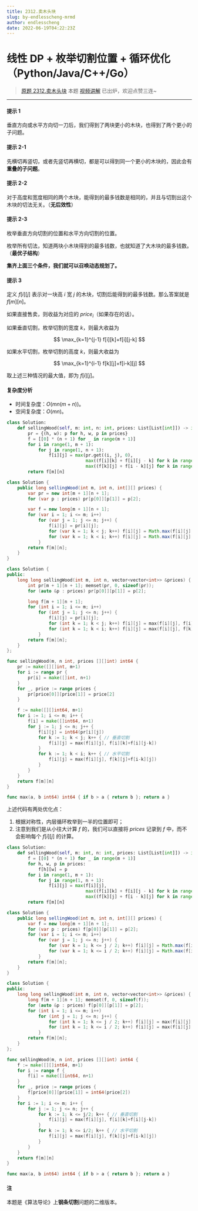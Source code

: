 ```yaml
---
title: 2312.卖木头块
slug: by-endlesscheng-mrmd
author: endlesscheng
date: 2022-06-19T04:22:23Z
---
```

# 线性 DP + 枚举切割位置 + 循环优化（Python/Java/C++/Go）
 
> [原题 2312.卖木头块](https://leetcode.cn/problems/selling-pieces-of-wood)
本题 [视频讲解](https://www.bilibili.com/video/BV1CW4y1k7B3) 已出炉，欢迎点赞三连~

---

#### 提示 1

垂直方向或水平方向切一刀后，我们得到了两块更小的木块，也得到了两个更小的子问题。

#### 提示 2-1

先横切再竖切，或者先竖切再横切，都是可以得到同一个更小的木块的，因此会有**重叠的子问题**。

#### 提示 2-2

对于高度和宽度相同的两个木块，能得到的最多钱数是相同的，并且与切割出这个木块的切法无关。（**无后效性**）

#### 提示 2-3

枚举垂直方向切割的位置和水平方向切割的位置。

枚举所有切法，知道两块小木块得到的最多钱数，也就知道了大木块的最多钱数。（**最优子结构**）

**集齐上面三个条件，我们就可以召唤动态规划了。**

#### 提示 3

定义 $f[i][j]$ 表示对一块高 $i$ 宽 $j$ 的木块，切割后能得到的最多钱数。那么答案就是 $f[m][n]$。

如果直接售卖，则收益为对应的 $\textit{price}_i$（如果存在的话）。

如果垂直切割，枚举切割的宽度 $k$，则最大收益为

$$
\max_{k=1}^{j-1} f[i][k]+f[i][j-k]
$$

如果水平切割，枚举切割的高度 $k$，则最大收益为

$$
\max_{k=1}^{i-1} f[k][j]+f[i-k][j]
$$

取上述三种情况的最大值，即为 $f[i][j]$。

#### 复杂度分析

- 时间复杂度：$O(mn(m+n))$。
- 空间复杂度：$O(mn)$。

```Python [sol1-Python3]
class Solution:
    def sellingWood(self, m: int, n: int, prices: List[List[int]]) -> int:
        pr = {(h, w): p for h, w, p in prices}
        f = [[0] * (n + 1) for _ in range(m + 1)]
        for i in range(1, m + 1):
            for j in range(1, n + 1):
                f[i][j] = max(pr.get((i, j), 0),
                              max((f[i][k] + f[i][j - k] for k in range(1, j)), default=0),  # 垂直切割
                              max((f[k][j] + f[i - k][j] for k in range(1, i)), default=0))  # 水平切割
        return f[m][n]
```

```java [sol1-Java]
class Solution {
    public long sellingWood(int m, int n, int[][] prices) {
        var pr = new int[m + 1][n + 1];
        for (var p : prices) pr[p[0]][p[1]] = p[2];

        var f = new long[m + 1][n + 1];
        for (var i = 1; i <= m; i++)
            for (var j = 1; j <= n; j++) {
                f[i][j] = pr[i][j];
                for (var k = 1; k < j; k++) f[i][j] = Math.max(f[i][j], f[i][k] + f[i][j - k]); // 垂直切割
                for (var k = 1; k < i; k++) f[i][j] = Math.max(f[i][j], f[k][j] + f[i - k][j]); // 水平切割
            }
        return f[m][n];
    }
}
```

```C++ [sol1-C++]
class Solution {
public:
    long long sellingWood(int m, int n, vector<vector<int>> &prices) {
        int pr[m + 1][n + 1]; memset(pr, 0, sizeof(pr));
        for (auto &p : prices) pr[p[0]][p[1]] = p[2];

        long f[m + 1][n + 1];
        for (int i = 1; i <= m; i++)
            for (int j = 1; j <= n; j++) {
                f[i][j] = pr[i][j];
                for (int k = 1; k < j; k++) f[i][j] = max(f[i][j], f[i][k] + f[i][j - k]); // 垂直切割
                for (int k = 1; k < i; k++) f[i][j] = max(f[i][j], f[k][j] + f[i - k][j]); // 水平切割
            }
        return f[m][n];
    }
};
```

```go [sol1-Go]
func sellingWood(m, n int, prices [][]int) int64 {
	pr := make([][]int, m+1)
	for i := range pr {
		pr[i] = make([]int, n+1)
	}
	for _, price := range prices {
		pr[price[0]][price[1]] = price[2]
	}

	f := make([][]int64, m+1)
	for i := 1; i <= m; i++ {
		f[i] = make([]int64, n+1)
		for j := 1; j <= n; j++ {
			f[i][j] = int64(pr[i][j])
			for k := 1; k < j; k++ { // 垂直切割
				f[i][j] = max(f[i][j], f[i][k]+f[i][j-k])
			}
			for k := 1; k < i; k++ { // 水平切割
				f[i][j] = max(f[i][j], f[k][j]+f[i-k][j])
			}
		}
	}
	return f[m][n]
}

func max(a, b int64) int64 { if b > a { return b }; return a }
```

上述代码有两处优化点：

1. 根据对称性，内层循环枚举到一半的位置即可；
2. 注意到我们是从小往大计算 $f$ 的，我们可以直接将 $\textit{prices}$ 记录到 $f$ 中，而不会影响每个 $f[i][j]$ 的计算。

```Python [sol2-Python3]
class Solution:
    def sellingWood(self, m: int, n: int, prices: List[List[int]]) -> int:
        f = [[0] * (n + 1) for _ in range(m + 1)]
        for h, w, p in prices:
            f[h][w] = p
        for i in range(1, m + 1):
            for j in range(1, n + 1):
                f[i][j] = max(f[i][j],
                              max((f[i][k] + f[i][j - k] for k in range(1, j // 2 + 1)), default=0),  # 垂直切割
                              max((f[k][j] + f[i - k][j] for k in range(1, i // 2 + 1)), default=0))  # 水平切割
        return f[m][n]
```

```java [sol2-Java]
class Solution {
    public long sellingWood(int m, int n, int[][] prices) {
        var f = new long[m + 1][n + 1];
        for (var p : prices) f[p[0]][p[1]] = p[2];
        for (var i = 1; i <= m; i++)
            for (var j = 1; j <= n; j++) {
                for (var k = 1; k <= j / 2; k++) f[i][j] = Math.max(f[i][j], f[i][k] + f[i][j - k]); // 垂直切割
                for (var k = 1; k <= i / 2; k++) f[i][j] = Math.max(f[i][j], f[k][j] + f[i - k][j]); // 水平切割
            }
        return f[m][n];
    }
}
```

```C++ [sol2-C++]
class Solution {
public:
    long long sellingWood(int m, int n, vector<vector<int>> &prices) {
        long f[m + 1][n + 1]; memset(f, 0, sizeof(f));
        for (auto &p : prices) f[p[0]][p[1]] = p[2];
        for (int i = 1; i <= m; i++)
            for (int j = 1; j <= n; j++) {
                for (int k = 1; k <= j / 2; k++) f[i][j] = max(f[i][j], f[i][k] + f[i][j - k]); // 垂直切割
                for (int k = 1; k <= i / 2; k++) f[i][j] = max(f[i][j], f[k][j] + f[i - k][j]); // 水平切割
            }
        return f[m][n];
    }
};
```

```go [sol2-Go]
func sellingWood(m, n int, prices [][]int) int64 {
	f := make([][]int64, m+1)
	for i := range f {
		f[i] = make([]int64, n+1)
	}
	for _, price := range prices {
		f[price[0]][price[1]] = int64(price[2])
	}
	for i := 1; i <= m; i++ {
		for j := 1; j <= n; j++ {
			for k := 1; k <= j/2; k++ { // 垂直切割
				f[i][j] = max(f[i][j], f[i][k]+f[i][j-k])
			}
			for k := 1; k <= i/2; k++ { // 水平切割
				f[i][j] = max(f[i][j], f[k][j]+f[i-k][j])
			}
		}
	}
	return f[m][n]
}

func max(a, b int64) int64 { if b > a { return b }; return a }
```

#### 注

本题是《算法导论》上**钢条切割**问题的二维版本。



